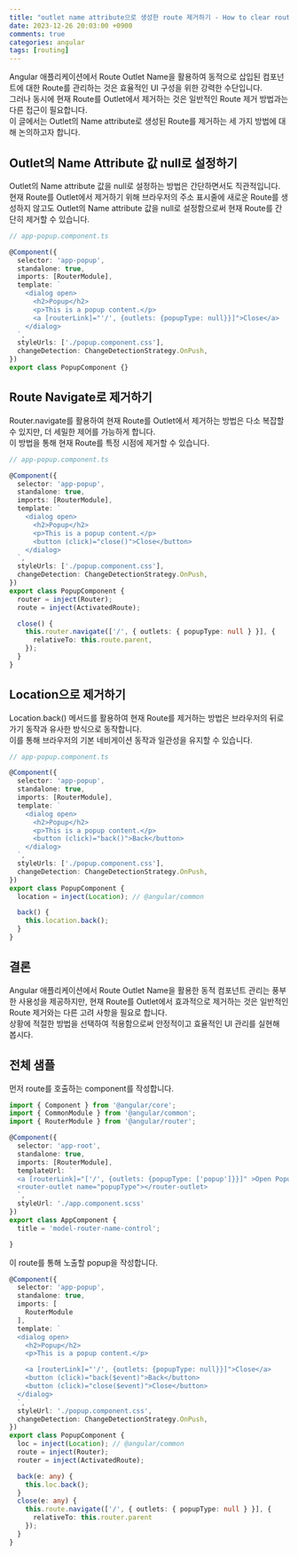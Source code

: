```yaml
---
title: "outlet name attribute으로 생성한 route 제거하기 - How to clear route made with outlet name attribute"
date: 2023-12-26 20:03:00 +0900
comments: true
categories: angular
tags: [routing]
---
```


Angular 애플리케이션에서 Route Outlet Name을 활용하여 동적으로 삽입된 컴포넌트에 대한 Route를 관리하는 것은 효율적인 UI 구성을 위한 강력한 수단입니다. <br/>그러나 동시에 현재 Route를 Outlet에서 제거하는 것은 일반적인 Route 제거 방법과는 다른 접근이 필요합니다. <br/>이 글에서는 Outlet의 Name attribute로 생성된 Route를 제거하는 세 가지 방법에 대해 논의하고자 합니다.



## Outlet의 Name Attribute 값 null로 설정하기
Outlet의 Name attribute 값을 null로 설정하는 방법은 간단하면서도 직관적입니다. <br/>현재 Route를 Outlet에서 제거하기 위해 브라우저의 주소 표시줄에 새로운 Route를 생성하지 않고도 Outlet의 Name attribute 값을 null로 설정함으로써 현재 Route를 간단히 제거할 수 있습니다.

```ts
// app-popup.component.ts

@Component({
  selector: 'app-popup',
  standalone: true,
  imports: [RouterModule],
  template: `
    <dialog open>
      <h2>Popup</h2>
      <p>This is a popup content.</p>
      <a [routerLink]="'/', {outlets: {popupType: null}}]">Close</a>
    </dialog>
  `,
  styleUrls: ['./popup.component.css'],
  changeDetection: ChangeDetectionStrategy.OnPush,
})
export class PopupComponent {}

```


## Route Navigate로 제거하기
Router.navigate를 활용하여 현재 Route를 Outlet에서 제거하는 방법은 다소 복잡할 수 있지만, 더 세밀한 제어를 가능하게 합니다. <br/>이 방법을 통해 현재 Route를 특정 시점에 제거할 수 있습니다.


```ts
// app-popup.component.ts

@Component({
  selector: 'app-popup',
  standalone: true,
  imports: [RouterModule],
  template: `
    <dialog open>
      <h2>Popup</h2>
      <p>This is a popup content.</p>
      <button (click)="close()">Close</button>
    </dialog>
  `,
  styleUrls: ['./popup.component.css'],
  changeDetection: ChangeDetectionStrategy.OnPush,
})
export class PopupComponent {
  router = inject(Router);
  route = inject(ActivatedRoute);

  close() {
    this.router.navigate(['/', { outlets: { popupType: null } }], {
      relativeTo: this.route.parent,
    });
  }
}

```



## Location으로 제거하기
Location.back() 메서드를 활용하여 현재 Route를 제거하는 방법은 브라우저의 뒤로가기 동작과 유사한 방식으로 동작합니다.<br/> 이를 통해 브라우저의 기본 네비게이션 동작과 일관성을 유지할 수 있습니다.

```ts
// app-popup.component.ts

@Component({
  selector: 'app-popup',
  standalone: true,
  imports: [RouterModule],
  template: `
    <dialog open>
      <h2>Popup</h2>
      <p>This is a popup content.</p>
      <button (click)="back()">Back</button>
    </dialog>
  `,
  styleUrls: ['./popup.component.css'],
  changeDetection: ChangeDetectionStrategy.OnPush,
})
export class PopupComponent {
  location = inject(Location); // @angular/common

  back() {
    this.location.back();
  }
}

```

## 결론
Angular 애플리케이션에서 Route Outlet Name을 활용한 동적 컴포넌트 관리는 풍부한 사용성을 제공하지만, 현재 Route를 Outlet에서 효과적으로 제거하는 것은 일반적인 Route 제거와는 다른 고려 사항을 필요로 합니다. <br/>
상황에 적절한 방법을 선택하여 적용함으로써 안정적이고 효율적인 UI 관리를 실현해 봅시다.



## 전체 샘플

먼저 route를 호출하는 component를 작성합니다.

```ts
import { Component } from '@angular/core';
import { CommonModule } from '@angular/common';
import { RouterModule } from '@angular/router';

@Component({
  selector: 'app-root',
  standalone: true,
  imports: [RouterModule],
  templateUrl: `
  <a [routerLink]="['/', {outlets: {popupType: ['popup']}}]" >Open Popup</a>
  <router-outlet name="popupType"></router-outlet>
  `,
  styleUrl: './app.component.scss'
})
export class AppComponent {
  title = 'model-router-name-control';

}
```


이 route를 통해 노출할 popup을 작성합니다.

```ts
@Component({
  selector: 'app-popup',
  standalone: true,
  imports: [
    RouterModule
  ],
  template: `
  <dialog open>
    <h2>Popup</h2>
    <p>This is a popup content.</p>

    <a [routerLink]="'/', {outlets: {popupType: null}}]">Close</a>
    <button (click)="back($event)">Back</button>
    <button (click)="close($event)">Close</button>
  </dialog>
  `,
  styleUrl: './popup.component.css',
  changeDetection: ChangeDetectionStrategy.OnPush,
})
export class PopupComponent {
  loc = inject(Location); // @angular/common
  route = inject(Router);
  router = inject(ActivatedRoute);

  back(e: any) {
    this.loc.back();
  }
  close(e: any) {    
    this.route.navigate(['/', { outlets: { popupType: null } }], {
      relativeTo: this.router.parent
    });
  }
}
```